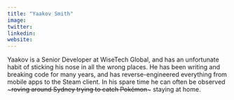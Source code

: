 ```yaml
---
title: "Yaakov Smith"
image:
twitter:
linkedin:
website:
---
```


Yaakov is a Senior Developer at WiseTech Global, and has an unfortunate habit of sticking his nose in all the wrong places. He has been writing and breaking code for many years, and has reverse-engineered everything from mobile apps to the Steam client. In his spare time he can often be observed ~~~roving around Sydney trying to catch Pokémon~~~ staying at home.